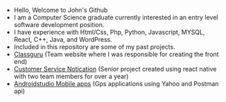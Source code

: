 - Hello, Welcome to John's Github
- I am a Computer Science graduate currently interested in an entry level software development position. 
- I have experience with Html/Css, Php, Python, Javascript, MYSQL, React, C++, Java, and WordPress. 
- Included in this repository are some of my past projects. 
- [Classguru](https://classguru.org) (Team website where I was responsible for creating the front end)
- [Customer Service Notication](https://youtu.be/vdqwqtHYdNs) (Senior project created using react native with two team members for over a year)
- [Androidstudio Mobile apps](https://youtu.be/98NxDlQHGuQ) (Gps applications using Yahoo and Postman api) 

<!---
johncharles2016/johncharles2016 is a ✨ special ✨ repository because its `README.md` (this file) appears on your GitHub profile.
You can click the Preview link to take a look at your changes.
--->
